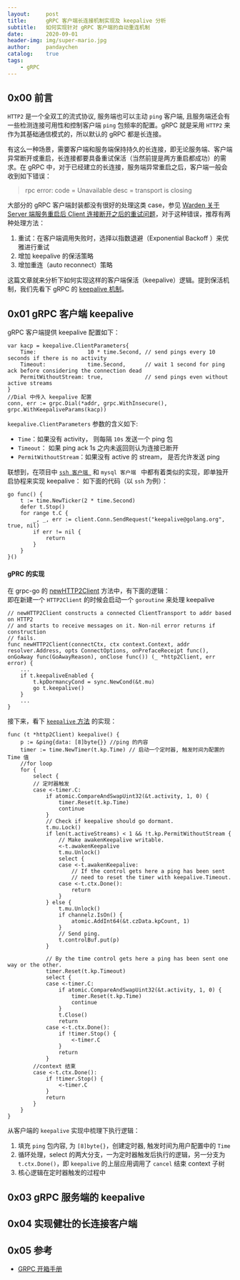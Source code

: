 ```yaml
---
layout:     post
title:      gRPC 客户端长连接机制实现及 keepalive 分析
subtitle:   如何实现针对 gRPC 客户端的自动重连机制
date:       2020-09-01
header-img: img/super-mario.jpg
author:     pandaychen
catalog:    true
tags:
    - gRPC
---
```



##  0x00    前言
`HTTP2` 是一个全双工的流式协议, 服务端也可以主动 `ping` 客户端, 且服务端还会有一些检测连接可用性和控制客户端 `ping` 包频率的配置。gRPC 就是采用 `HTTP2` 来作为其基础通信模式的，所以默认的 gRPC 都是长连接。<br>

有这么一种场景，需要客户端和服务端保持持久的长连接，即无论服务端、客户端异常断开或重启，长连接都要具备重试保活（当然前提是两方重启都成功）的需求。在 gRPC 中，对于已经建立的长连接，服务端异常重启之后，客户端一般会收到如下错误：<br>

> rpc error: code = Unavailable desc = transport is closing

大部分的 gRPC 客户端封装都没有很好的处理这类 case，参见 [Warden 关于 Server 端服务重启后 Client 连接断开之后的重试问题](https://github.com/go-kratos/kratos/issues/177)，对于这种错误，推荐有两种处理方法：<br>
1.  重试：在客户端调用失败时，选择以指数退避（Exponential Backoff ）来优雅进行重试
2.  增加 keepalive 的保活策略
3.  增加重连（auto reconnect）策略

这篇文章就来分析下如何实现这样的客户端保活（keepalive）逻辑。提到保活机制，我们先看下 gRPC 的 [keepalive 机制](https://github.com/grpc/grpc/blob/master/doc/keepalive.md)。

##  0x01    gRPC 客户端 keepalive
gRPC 客户端提供 keepalive 配置如下：
```golang
var kacp = keepalive.ClientParameters{
	Time:                10 * time.Second, // send pings every 10 seconds if there is no activity
	Timeout:             time.Second,      // wait 1 second for ping ack before considering the connection dead
	PermitWithoutStream: true,             // send pings even without active streams
}
//Dial 中传入 keepalive 配置
conn, err := grpc.Dial(*addr, grpc.WithInsecure(), grpc.WithKeepaliveParams(kacp))
```

`keepalive.ClientParameters` 参数的含义如下:
-   `Time`：如果没有 activity， 则每隔 `10s` 发送一个 ping 包
-   `Timeout`： 如果 ping ack 1s 之内未返回则认为连接已断开
-   `PermitWithoutStream`：如果没有 active 的 stream， 是否允许发送 ping

联想到，在项目中 [`ssh 客户端 `](https://pandaychen.github.io/2019/10/20/HOW-TO-BUILD-A-SSHD-WITH-GOLANG/#%E5%AE%A2%E6%88%B7%E7%AB%AF-keepalive-%E6%9C%BA%E5%88%B6) 和 `mysql 客户端 ` 中都有着类似的实现，即单独开启协程来实现 keepalive：
如下面的代码（以 `ssh` 为例）：
```golang
go func() {
    t := time.NewTicker(2 * time.Second)
    defer t.Stop()
    for range t.C {
        _, _, err := client.Conn.SendRequest("keepalive@golang.org", true, nil)
        if err != nil {
            return
        }
    }
}()
```

####    gPRC 的实现
在 grpc-go 的 [newHTTP2Client](https://github.com/grpc/grpc-go/blob/master/internal/transport/http2_client.go#L166) 方法中，有下面的逻辑：<br>
即在新建一个 `HTTP2Client` 的时候会启动一个 `goroutine` 来处理 keepalive
```golang
// newHTTP2Client constructs a connected ClientTransport to addr based on HTTP2
// and starts to receive messages on it. Non-nil error returns if construction
// fails.
func newHTTP2Client(connectCtx, ctx context.Context, addr resolver.Address, opts ConnectOptions, onPrefaceReceipt func(), onGoAway func(GoAwayReason), onClose func()) (_ *http2Client, err error) {
    ...
	if t.keepaliveEnabled {
		t.kpDormancyCond = sync.NewCond(&t.mu)
		go t.keepalive()
    }
    ...
}
```

接下来，看下 [`keepalive` 方法](https://github.com/grpc/grpc-go/blob/master/internal/transport/http2_client.go#L1350) 的实现：
```golang
func (t *http2Client) keepalive() {
	p := &ping{data: [8]byte{}} //ping 的内容
	timer := time.NewTimer(t.kp.Time) // 启动一个定时器, 触发时间为配置的 Time 值
	//for loop
	for {
		select {
		// 定时器触发
		case <-timer.C:
			if atomic.CompareAndSwapUint32(&t.activity, 1, 0) {
				timer.Reset(t.kp.Time)
				continue
			}
			// Check if keepalive should go dormant.
			t.mu.Lock()
			if len(t.activeStreams) < 1 && !t.kp.PermitWithoutStream {
				// Make awakenKeepalive writable.
				<-t.awakenKeepalive
				t.mu.Unlock()
				select {
				case <-t.awakenKeepalive:
					// If the control gets here a ping has been sent
					// need to reset the timer with keepalive.Timeout.
				case <-t.ctx.Done():
					return
				}
			} else {
				t.mu.Unlock()
				if channelz.IsOn() {
					atomic.AddInt64(&t.czData.kpCount, 1)
				}
				// Send ping.
				t.controlBuf.put(p)
			}

			// By the time control gets here a ping has been sent one way or the other.
			timer.Reset(t.kp.Timeout)
			select {
			case <-timer.C:
				if atomic.CompareAndSwapUint32(&t.activity, 1, 0) {
					timer.Reset(t.kp.Time)
					continue
				}
				t.Close()
				return
			case <-t.ctx.Done():
				if !timer.Stop() {
					<-timer.C
				}
				return
			}
		//context 结束
		case <-t.ctx.Done():
			if !timer.Stop() {
				<-timer.C
			}
			return
		}
	}
}
```

从客户端的 `keepalive` 实现中梳理下执行逻辑：
1.  填充 `ping` 包内容, 为 `[8]byte{}`，创建定时器, 触发时间为用户配置中的 `Time`
2.  循环处理，select 的两大分支，一为定时器触发后执行的逻辑，另一分支为 `t.ctx.Done()`，即 `keepalive` 的上层应用调用了 `cancel` 结束 context 子树
3.  核心逻辑在定时器触发的过程中

##  0x03    gRPC 服务端的 keepalive


##  0x04    实现健壮的长连接客户端

##  0x05    参考
-   [GRPC 开箱手册](https://juejin.im/post/6844904096474857485)
